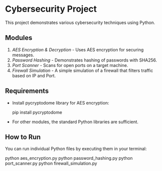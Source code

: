 # Cybersecurity Project

This project demonstrates various cybersecurity techniques using Python.

## Modules
1. *AES Encryption & Decryption* - Uses AES encryption for securing messages.
2. *Password Hashing* - Demonstrates hashing of passwords with SHA256.
3. *Port Scanner* - Scans for open ports on a target machine.
4. *Firewall Simulation* - A simple simulation of a firewall that filters traffic based on IP and Port.

## Requirements
- Install pycryptodome library for AES encryption:
  
  pip install pycryptodome
  
- For other modules, the standard Python libraries are sufficient.

## How to Run
You can run individual Python files by executing them in your terminal:

python aes_encryption.py python password_hashing.py python port_scanner.py python firewall_simulation.py
